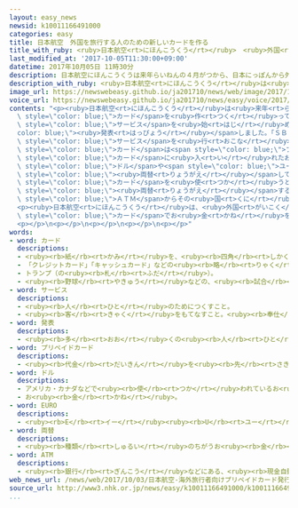 ```yaml
---
layout: easy_news
newsid: k10011166491000
categories: easy
title: 日本航空　外国を旅行する人のための新しいカードを作る
title_with_ruby: <ruby>日本航空<rt>にほんこうくう</rt></ruby>　<ruby>外国<rt>がいこく</rt></ruby>を<ruby>旅行<rt>りょこう</rt></ruby>する<ruby>人<rt>ひと</rt></ruby>のための<ruby>新<rt>あたら</rt></ruby>しいカードを<ruby>作<rt>つく</rt></ruby>る
last_modified_at: '2017-10-05T11:30:00+09:00'
datetime: 2017年10月05日 11時30分
description: 日本航空にほんこうくうは来年らいねんの４月がつから、日本にっぽんから外国がいこくへ旅行りょこうに行いく人ひとのためのカードを作つくって、新あたらしいサービスを始はじめると発表はっぴょうしました。
description_with_ruby: <ruby>日本航空<rt>にほんこうくう</rt></ruby>は<ruby>来年<rt>らいねん</rt></ruby>の４<ruby>月<rt>がつ</rt></ruby>から、<ruby>日本<rt>にっぽん</rt></ruby>から<ruby>外国<rt>がいこく</rt></ruby>へ<ruby>旅行<rt>りょこう</rt></ruby>に<ruby>行<rt>い</rt></ruby>く<ruby>人<rt>ひと</rt></ruby>のためのカードを<ruby>作<rt>つく</rt></ruby>って、<ruby>新<rt>あたら</rt></ruby>しいサービスを<ruby>始<rt>はじ</rt></ruby>めると<ruby>発表<rt>はっぴょう</rt></ruby>しました。
image_url: https://newswebeasy.github.io/ja201710/news/web/image/2017/10/05/k10011166491000.jpg
voice_url: https://newswebeasy.github.io/ja201710/news/easy/voice/2017/10/05/k10011166491000.mp3
contents: "<p><ruby>日本航空<rt>にほんこうくう</rt></ruby>は<ruby>来年<rt>らいねん</rt></ruby>の４<ruby>月<rt>がつ</rt></ruby>から、<ruby>日本<rt>にっぽん</rt></ruby>から<ruby>外国<rt>がいこく</rt></ruby>へ<ruby>旅行<rt>りょこう</rt></ruby>に<ruby>行<rt>い</rt></ruby>く<ruby>人<rt>ひと</rt></ruby>のための<span\
  \ style=\"color: blue;\">カード</span>を<ruby>作<rt>つく</rt></ruby>って、<ruby>新<rt>あたら</rt></ruby>しい<span\
  \ style=\"color: blue;\">サービス</span>を<ruby>始<rt>はじ</rt></ruby>めると<span style=\"\
  color: blue;\"><ruby>発表<rt>はっぴょう</rt></ruby></span>しました。「ＳＢＩホールディングス」という<ruby>会社<rt>かいしゃ</rt></ruby>と<ruby>一緒<rt>いっしょ</rt></ruby>に<ruby>新<rt>あたら</rt></ruby>しい<ruby>会社<rt>かいしゃ</rt></ruby>を<ruby>作<rt>つく</rt></ruby>って、この<span\
  \ style=\"color: blue;\">サービス</span>を<ruby>行<rt>おこな</rt></ruby>います。</p>\n<p>この<span\
  \ style=\"color: blue;\">カード</span>は<span style=\"color: blue;\">プリペイドカード</span>で、<span\
  \ style=\"color: blue;\">カード</span>に<ruby>入<rt>い</rt></ruby>れたお<ruby>金<rt>かね</rt></ruby>を<ruby>外国<rt>がいこく</rt></ruby>へ<ruby>行<rt>い</rt></ruby>く<ruby>前<rt>まえ</rt></ruby>に<span\
  \ style=\"color: blue;\">ドル</span>や<span style=\"color: blue;\">ユーロ</span>などに<span\
  \ style=\"color: blue;\"><ruby>両替<rt>りょうがえ</rt></ruby></span>しておくことができます。この<span\
  \ style=\"color: blue;\">カード</span>を<ruby>使<rt>つか</rt></ruby>うと、<ruby>外国<rt>がいこく</rt></ruby>で<ruby>銀行<rt>ぎんこう</rt></ruby>などへ<ruby>行<rt>い</rt></ruby>ってその<ruby>国<rt>くに</rt></ruby>のお<ruby>金<rt>かね</rt></ruby>に<span\
  \ style=\"color: blue;\"><ruby>両替<rt>りょうがえ</rt></ruby></span>する<ruby>必要<rt>ひつよう</rt></ruby>がありません。<ruby>外国<rt>がいこく</rt></ruby>の<span\
  \ style=\"color: blue;\">ＡＴＭ</span>からその<ruby>国<rt>くに</rt></ruby>のお<ruby>金<rt>かね</rt></ruby>を<ruby>出<rt>だ</rt></ruby>すこともできます。</p>\n\
  <p><ruby>日本航空<rt>にほんこうくう</rt></ruby>は、<ruby>外国<rt>がいこく</rt></ruby>のレストランやホテルなどでもこの<span\
  \ style=\"color: blue;\">カード</span>でお<ruby>金<rt>かね</rt></ruby>を<ruby>払<rt>はら</rt></ruby>うことができると<ruby>言<rt>い</rt></ruby>っています。</p>\n\
  <p></p>\n<p></p>\n<p></p>\n<p></p>\n<p></p>"
words:
- word: カード
  descriptions:
  - <ruby><rb>紙</rb><rt>かみ</rt></ruby>を、<ruby><rb>四角</rb><rt>しかく</rt></ruby>に<ruby><rb>小</rb><rt>ちい</rt></ruby>さく<ruby><rb>切</rb><rt>き</rt></ruby>ったもの。<ruby><rb>記入</rb><rt>きにゅう</rt></ruby>したり、<ruby><rb>整理</rb><rt>せいり</rt></ruby>するときなどに<ruby><rb>使</rb><rt>つか</rt></ruby>う。
  - 「クレジットカード」「キャッシュカード」などの<ruby><rb>略</rb><rt>りゃく</rt></ruby>。
  - トランプ（の<ruby><rb>札</rb><rt>ふだ</rt></ruby>）。
  - <ruby><rb>野球</rb><rt>やきゅう</rt></ruby>などの、<ruby><rb>試合</rb><rt>しあい</rt></ruby>の<ruby><rb>組</rb><rt>く</rt></ruby>み<ruby><rb>合</rb><rt>あ</rt></ruby>わせ。
- word: サービス
  descriptions:
  - <ruby><rb>人</rb><rt>ひと</rt></ruby>のためにつくすこと。
  - <ruby><rb>客</rb><rt>きゃく</rt></ruby>をもてなすこと。<ruby><rb>奉仕</rb><rt>ほうし</rt></ruby>。
- word: 発表
  descriptions:
  - <ruby><rb>多</rb><rt>おお</rt></ruby>くの<ruby><rb>人</rb><rt>ひと</rt></ruby>に<ruby><rb>広</rb><rt>ひろ</rt></ruby>く<ruby><rb>知</rb><rt>し</rt></ruby>らせること。
- word: プリペイドカード
  descriptions:
  - <ruby><rb>代金</rb><rt>だいきん</rt></ruby>を<ruby><rb>先</rb><rt>さき</rt></ruby>に<ruby><rb>払</rb><rt>はら</rt></ruby>って<ruby><rb>買</rb><rt>か</rt></ruby>うカード。<ruby><rb>決</rb><rt>き</rt></ruby>まった<ruby><rb>目的</rb><rt>もくてき</rt></ruby>のために<ruby><rb>現金</rb><rt>げんきん</rt></ruby>のように<ruby><rb>使</rb><rt>つか</rt></ruby>える。
- word: ドル
  descriptions:
  - アメリカ・カナダなどで<ruby><rb>使</rb><rt>つか</rt></ruby>われているお<ruby><rb>金</rb><rt>かね</rt></ruby>の<ruby><rb>単位</rb><rt>たんい</rt></ruby>。１ドルは１００セント。
  - お<ruby><rb>金</rb><rt>かね</rt></ruby>。
- word: EURO
  descriptions:
  - <ruby><rb>E</rb><rt>イー</rt></ruby><ruby><rb>U</rb><rt>ユー</rt></ruby>（ヨーロッパ<ruby><rb>連合</rb><rt>れんごう</rt></ruby>）の<ruby><rb>国々</rb><rt>くにぐに</rt></ruby>で、<ruby><rb>共通</rb><rt>きょうつう</rt></ruby>に<ruby><rb>使</rb><rt>つか</rt></ruby>えるようにしたお<ruby><rb>金</rb><rt>かね</rt></ruby>の<ruby><rb>単位</rb><rt>たんい</rt></ruby>。
- word: 両替
  descriptions:
  - <ruby><rb>種類</rb><rt>しゅるい</rt></ruby>のちがうお<ruby><rb>金</rb><rt>かね</rt></ruby>に<ruby><rb>取</rb><rt>と</rt></ruby>り<ruby><rb>替</rb><rt>か</rt></ruby>えること。
- word: ATM
  descriptions:
  - <ruby><rb>銀行</rb><rt>ぎんこう</rt></ruby>などにある、<ruby><rb>現金自動預</rb><rt>げんきんじどうあず</rt></ruby>け<ruby><rb>払</rb><rt>ばら</rt></ruby>い<ruby><rb>機</rb><rt>き</rt></ruby>。
web_news_url: /news/web/2017/10/03/日本航空-海外旅行者向けプリペイドカード発行へ/
source_url: http://www3.nhk.or.jp/news/easy/k10011166491000/k10011166491000.html
...
```

